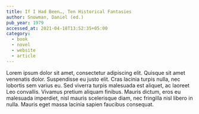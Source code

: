 ```yaml
---
title: If I Had Been…, Ten Historical Fantasies
author: Snowman, Daniel (ed.)
pub_year: 1979
accessed_at: 2021-04-18T13:52:35+05:00
category:
  - book
  - novel
  - website
  - article
---
```


Lorem ipsum dolor sit amet, consectetur adipiscing elit. Quisque sit amet venenatis dolor. Suspendisse eu justo elit. Cras lacinia turpis nulla, nec lobortis sem varius eu. Sed viverra turpis malesuada est aliquet, ac laoreet Leo convallis. Vivamus pretium aliquam finibus. Mauris dictum, eros eu malesuada imperdiet, nisl mauris scelerisque diam, nec fringilla nisl libero in nulla. Mauris eget massa lacinia sapien faucibus consequat.